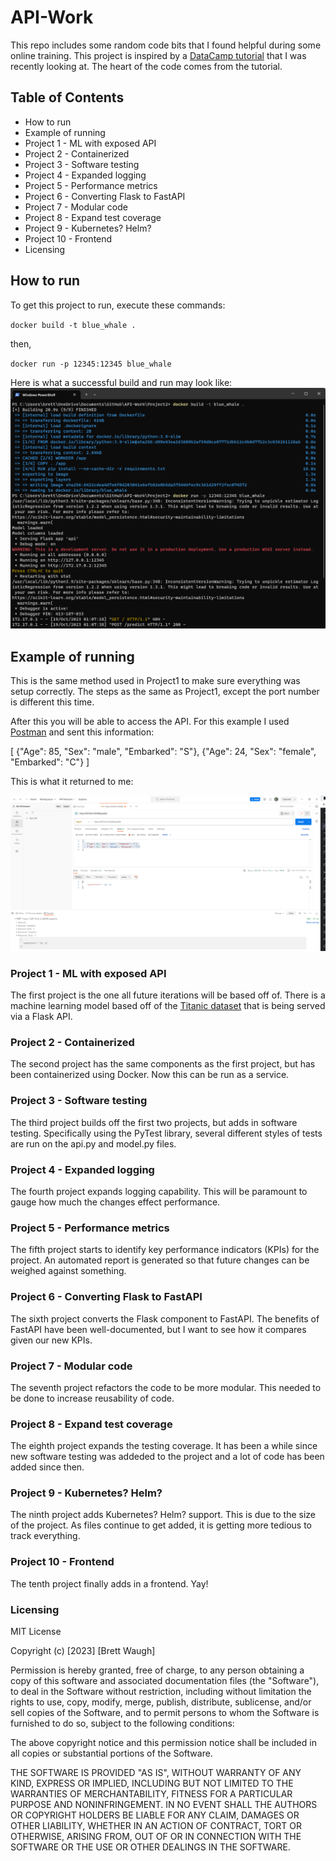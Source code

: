 # API-Work
This repo includes some random code bits that I found helpful during some online training. This project is inspired by a [DataCamp tutorial](https://www.datacamp.com/tutorial/machine-learning-models-api-python) that I was recently looking at. The heart of the code comes from the tutorial.


## Table of Contents
* How to run
* Example of running
* Project 1 - ML with exposed API
* Project 2 - Containerized
* Project 3 - Software testing
* Project 4 - Expanded logging
* Project 5 - Performance metrics
* Project 6 - Converting Flask to FastAPI
* Project 7 - Modular code
* Project 8 - Expand test coverage
* Project 9 - Kubernetes? Helm?
* Project 10 - Frontend
* Licensing 

## How to run
To get this project to run, execute these commands:

`docker build -t blue_whale .`

then, 

`docker run -p 12345:12345 blue_whale`

Here is what a successful build and run may look like:
![](images/Successful-build-and-run.png)

## Example of running

This is the same method used in Project1 to make sure everything was setup correctly. The steps as the same as Project1, except the port number is different this time. 

After this you will be able to access the API. For this example I used [Postman](https://www.postman.com/) and sent this information: 

[
    {"Age": 85, "Sex": "male", "Embarked": "S"},
    {"Age": 24, "Sex": "female", "Embarked": "C"}
]

This is what it returned to me: 

![](images/Postman-working.png)

### Project 1 - ML with exposed API
The first project is the one all future iterations will be based off of. There is a machine learning model based off of the [Titanic dataset](https://www.kaggle.com/competitions/titanic) that is being served via a Flask API. 

### Project 2 - Containerized
The second project has the same components as the first project, but has been containerized using Docker. Now this can be run as a service.

### Project 3 - Software testing
The third project builds off the first two projects, but adds in software testing. Specifically using the PyTest library, several different styles of tests are run on the api.py and model.py files. 

### Project 4 - Expanded logging
The fourth project expands logging capability. This will be paramount to gauge how much the changes effect performance. 

### Project 5 - Performance metrics
The fifth project starts to identify key performance indicators (KPIs) for the project. An automated report is generated so that future changes can be weighed against something. 

### Project 6 - Converting Flask to FastAPI
The sixth project converts the Flask component to FastAPI. The benefits of FastAPI have been well-documented, but I want to see how it compares given our new KPIs. 

### Project 7 - Modular code
The seventh project refactors the code to be more modular. This needed to be done to increase reusability of code. 

### Project 8 - Expand test coverage
The eighth project expands the testing coverage. It has been a while since new software testing was addeded to the project and a lot of code has been added since then. 

### Project 9 - Kubernetes? Helm?
The ninth project adds Kubernetes? Helm? support. This is due to the size of the project. As files continue to get added, it is getting more tedious to track everything. 

### Project 10 - Frontend
The tenth project finally adds in a frontend. Yay! 

### Licensing 

MIT License

Copyright (c) [2023] [Brett Waugh]

Permission is hereby granted, free of charge, to any person obtaining a copy
of this software and associated documentation files (the "Software"), to deal
in the Software without restriction, including without limitation the rights
to use, copy, modify, merge, publish, distribute, sublicense, and/or sell
copies of the Software, and to permit persons to whom the Software is
furnished to do so, subject to the following conditions:

The above copyright notice and this permission notice shall be included in all
copies or substantial portions of the Software.

THE SOFTWARE IS PROVIDED "AS IS", WITHOUT WARRANTY OF ANY KIND, EXPRESS OR
IMPLIED, INCLUDING BUT NOT LIMITED TO THE WARRANTIES OF MERCHANTABILITY,
FITNESS FOR A PARTICULAR PURPOSE AND NONINFRINGEMENT. IN NO EVENT SHALL THE
AUTHORS OR COPYRIGHT HOLDERS BE LIABLE FOR ANY CLAIM, DAMAGES OR OTHER
LIABILITY, WHETHER IN AN ACTION OF CONTRACT, TORT OR OTHERWISE, ARISING FROM,
OUT OF OR IN CONNECTION WITH THE SOFTWARE OR THE USE OR OTHER DEALINGS IN THE
SOFTWARE.